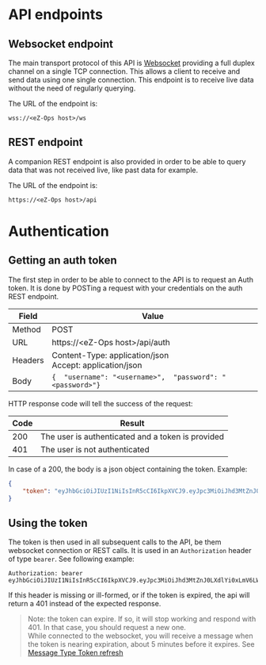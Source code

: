 # API endpoints

## Websocket endpoint

The main transport protocol of this API is [Websocket](https://en.wikipedia.org/wiki/WebSocket) providing a full duplex channel on a single TCP connection. This allows a client to receive and send data using one single connection. This endpoint is to receive live data without the need of regularly querying.

The URL of the endpoint is:

```
wss://<eZ-Ops host>/ws
```

## REST endpoint

A companion REST endpoint is also provided in order to be able to query data that was not received live, like past data for example.

The URL of the endpoint is:

```
https://<eZ-Ops host>/api
```

# Authentication

## Getting an auth token

The first step in order to be able to connect to the API is to request an Auth token. It is done by POSTing a request with your credentials on the auth REST endpoint.

| Field   | Value |
|---------| --- |
| Method  | POST |
| URL     | https://\<eZ-Ops host\>/api/auth |
| Headers | Content-Type: application/json<br />Accept: application/json |
| Body    | `{  "username": "<username>",  "password": "<password>"}` |

HTTP response code will tell the success of the request:

| Code | Result |
| --- | --- |
| 200 | The user is authenticated and a token is provided |
| 401 | The user is not authenticated |

In case of a 200, the body is a json object containing the token. Example:

```json
{
    "token": "eyJhbGciOiJIUzI1NiIsInR5cCI6IkpXVCJ9.eyJpc3MiOiJhd3MtZnJ0LXdlYi0xLmV6LW5lcmd5LmxvY2FsOjkwMTQiLCJzdWIiOiJlei13c2FwaS10ZXN0cyIsImdyb3VwcyI6IkVaMjRlMWQ5ZjJkMyIsInN0a24iOiIwZTQwOWU4Mi1iMWU1LTQxOWYtOTBhMy1jMjRhODAwMzM1ODYiLCJuYmYiOjE2NTE4NDEyMTMsImV4cCI6MTY1MTkwMTIxMywiaWF0IjoxNjUxODQxMjEzfQ.ROsZZAD37Xkqtj589cxBjZE5uMNNcmMG2_5IfnW9CPw"
}
```

## Using the token

The token is then used in all subsequent calls to the API, be them websocket connection or REST calls. It is used in an `Authorization` header of type `bearer`. See following example:

```
Authorization: bearer eyJhbGciOiJIUzI1NiIsInR5cCI6IkpXVCJ9.eyJpc3MiOiJhd3MtZnJ0LXdlYi0xLmV6LW5lcmd5LmxvY2FsOjkwMTQiLCJzdWIiOiJlei13c2FwaS10ZXN0cyIsImdyb3VwcyI6IkVaMjRlMWQ5ZjJkMyIsInN0a24iOiIwZTQwOWU4Mi1iMWU1LTQxOWYtOTBhMy1jMjRhODAwMzM1ODYiLCJuYmYiOjE2NTE4NDEyMTMsImV4cCI6MTY1MTkwMTIxMywiaWF0IjoxNjUxODQxMjEzfQ.ROsZZAD37Xkqtj589cxBjZE5uMNNcmMG2_5IfnW9CPw
```

If this header is missing or ill-formed, or if the token is expired, the api will return a 401 instead of the expected response.

> Note: the token can expire. If so, it will stop working and respond with 401. In that case, you should request a new one.  
While connected to the websocket, you will receive a message when the token is nearing expiration, about 5 minutes before it expires. See [Message Type Token refresh](3-message.md#token_refresh)
